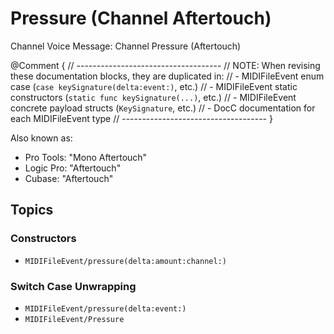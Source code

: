 # Pressure (Channel Aftertouch)

Channel Voice Message: Channel Pressure (Aftertouch)

@Comment {
    // ------------------------------------
    // NOTE: When revising these documentation blocks, they are duplicated in:
    //   - MIDIFileEvent enum case (`case keySignature(delta:event:)`, etc.)
    //   - MIDIFileEvent static constructors (`static func keySignature(...)`, etc.)
    //   - MIDIFileEvent concrete payload structs (`KeySignature`, etc.)
    //   - DocC documentation for each MIDIFileEvent type
    // ------------------------------------
}

Also known as:
- Pro Tools: "Mono Aftertouch"
- Logic Pro: "Aftertouch"
- Cubase: "Aftertouch"

## Topics

### Constructors

- ``MIDIFileEvent/pressure(delta:amount:channel:)``

### Switch Case Unwrapping

- ``MIDIFileEvent/pressure(delta:event:)``
- ``MIDIFileEvent/Pressure``
